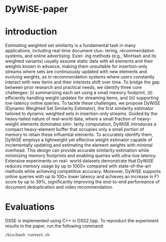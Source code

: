 # DyWiSE-paper
# introduction
Estimating weighted set similarity is a fundamental
task in many applications, including real-time document clus-
tering, recommendation systems, and online advertising. Exist-
ing methods (e.g., MinHash and its weighted variants) usually
assume static data with all elements and their weights known
in advance, making them unsuitable for insertion-only streams
where sets are continuously updated with new elements and
evolving weights, as in recommendation systems where users
constantly interact with new items and their interests shift over
time. To bridge the gap between prior research and practical
needs, we identify three core challenges: (i) summarizing each
set using a small memory footprint, (ii) efficiently handling weight
updates for streaming items, and (iii) supporting low-latency
online queries. To tackle these challenges, we propose DyWiSE
(Dynamic Weighted Set Similarity Estimator), the first similarity
estimator tailored to dynamic weighted sets in insertion-only
streams. Guided by the heavy-tailed nature of real-world data,
where a small fraction of heavy-weight elements dominates simi-
larity computation, DyWiSE introduces a compact heavy-element
buffer that occupies only a small portion of memory to retain
these influential elements. To accurately identify them, DyWiSE
employs a lightweight yet effective weight estimator capable of
incrementally updating and estimating the element weights with
minimal overhead. This design can provide accurate similarity
estimation while minimizing memory footprints and enabling
queries with ultra-low latency. Extensive experiments on real-
world datasets demonstrate that DyWiSE reduces memory usage
by up to 1000× compared with state-of-the-art methods while
achieving competitive accuracy. Moreover, DyWiSE supports
online queries with up to 100× lower latency and achieves an
increase in F1 score by up to 39%, significantly improving the
end-to-end performance of document deduplication and video
recommendation.
# Evaluations
DSSE is implemented using C++ in DSS2.hpp. To reproduct the experiment results in the paper, run the following command:

`/bin/bash runtest.sh
`
